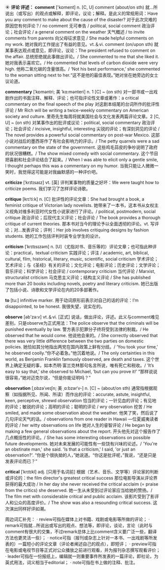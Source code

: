 ☀ <span class="category">**评论 评述：**</span>
<span class="vocabulary">**comment**</span> ['kɒment] 
<span class="definition">n. [C, U] comment (about/on sth) 就…所说出（或写出）的观点或解释，即评论，议论；解释。是此义的常规用词：</span>Have you any comment to make about the cause of the disaster? 对于此次灾难的原因您有何评论？/ no comment 无可奉告 / political, social comment 政治评论；社会评论 / a general comment on the weather 天气概述 / to invite comments from parents 向父母征求意见 / She made helpful comments on my work. 她对我的工作提出了有益的意见。<span class="definition">vt.＆vi. comment (on/upon sth) 就某事表达观点或意见，即评论，议论：</span>The president refused to comment on the affair. 总统拒绝就此事做出评论。/ She commented to me that she liked it. 她对我表示喜欢它。/ He commented that levels of carbon dioxide were very high. 他称二氧化碳的含量很高。/ ‘Not his best performance,’ she commented to the woman sitting next to her.“这不是他的最佳表现。”她对坐在她旁边的女士议论道。
                      
<span class="vocabulary">**commentary**</span> [ˈkɒməntri; 美 ˈkɑ:mənteri]
<span class="definition">n. 1 [C] ~ (on sth) 对一部书或一出戏剧作出的书面注释、解释、评论；也可指评论性文章或著作：</span>a critical commentary on the final speech of the play 对这剧本结尾的台词所作的批评性评论 / Mr Rich will be writing a twice-weekly commentary on American society and culture. 里奇先生每周将就美国社会与文化发表两篇评论文章。<span class="definition">2 [C, U] ~ (on sth) 对某事作出的批评或议论：</span>political, social commentary 政治评论；社会评论 / incisive, insightful, interesting 尖锐的评论；有深刻洞见的评论 / The novel provides a powerful social commentary on post-war Mexico. 这部小说对战后的墨西哥作了有社会影响力的评诊。/ The petty quarrels were a sad commentary on the state of the government. 这些鸡毛蒜皮的争吵说明了政府的状况很糟糕。/ The show mixed comedy with social commentary. 这个节目把喜剧和社会评论结合了起来。/ When I was able to elicit only a gentle smile, I thought perhaps this was a commentary on my humor. 当我只能让人微微一笑时，我觉得这可能是对我幽默感的一种评价吧。

<span class="vocabulary">**criticize**</span> [ˈkrɪtɪsaɪz]
<span class="definition">vt. [英] 评判某事物的质量之好坏：</span>We were taught how to criticize poems. 我们学习了怎样评论诗歌。
                      
<span class="vocabulary">**critique**</span> [krɪˈti:k]
<span class="definition">n. [C] 批评性的评论文章：</span>She had brought a book, a feminist critique of Victorian lady novelists. 她带来了一本书，这本书从女权主义视角对维多利亚时代女性小说家进行了评论。/ political, postmodern, social critique 政治评论；后现代主义评论；社会评论 / The book provides a thorough critique of current theories. 那本书对当今的理论予以全面透彻的评论。<span class="definition">vt. 写评论；对…发表评论；评判：</span>Her job involves critiquing designs by fashion students. 她的工作包括评判时装专业学生的设计。

<span class="vocabulary">**criticism**</span> [ˈkrɪtɪsɪzəm]
<span class="definition">n. [U]（尤指对书、音乐等的）评论文章；也可指此种评论：</span>practical，textual criticism 实践评论；评注 / academic, art, biblical, cultural, film, historical, literary, music, scientific, social criticism 学术评论；艺术评论；与《圣经》有关的评论；文化评论；电影评论；历史评论；文学评论；音乐评论；科学评论；社会评论 / contemporary criticism 当代评论 / Marxist, structuralist criticism 马克思主义评论；结构主义评论 / She has published more than 20 books including novels, poetry and literary criticism. 她已出版了包括小说、诗歌和文学评论在内的20多部著作。

<span class="vocabulary">**to**</span> [tu:] 
<span class="definition">infinitive marker. 用于动词原形前表示对自己的话的评论：</span>I’m disappointed, to be honest. 我很失望，说实在的。

<span class="vocabulary">**observe**</span> [əb'zə:v] 
<span class="definition">vt.＆vi. [正式] 说话，做出评论，评述。此义与comment难见差别，只是observe为正式用法：</span>The police observe that the criminals will be punished eventually by law. 警方表示犯罪分子终将受到法律的制裁。/ He observed that he would come. 他说他会来的。/ She correctly observed that there was very little difference between the two parties on domestic policies. 她恰如其分地指出两党在国内政策上鲜有分歧。/ ‘You took your time,’ he observed coolly.“你不必着急。”他沉着地说。/ The only certainties in this world, as Benjamin Franklin famously observed, are death and taxes. 这个世界上确定无疑的事，如本杰明·富兰克林那句名言所说，唯有死亡和税收。/ ‘It’s easy to say that,’ she observed to Michael, ‘but can you prove it!’ “那样说说很容易，”她对迈克尔说，“但是你能证明吗？”
           
<span class="vocabulary">**observation**</span> [ˌɒbzəˈveɪʃn; 美 ˌɑ:bzərˈv-]
<span class="definition">n. [C] ~ (about/on sth) 通常指根据观察（如指据所见、所闻、所读）而作出的评论：</span>accurate, astute, insightful, keen, perceptive, shrewd observation 恰当的评论；一针见血的评论；有见地的评论；敏锐的评论；高明的评论；聪明的评论 / wry observation 挖苦 / He smiled, and made some observation about the weather. 他笑了笑，然后说了几句评论天气的话。/ observations from one reader in Hawaii —位夏威夷读者的评论 / her witty observations on life 她对人生的睿智评论 / He began by making a few general observations about the report. 开头他先对这个报告作了几点概括性的评论。/ She has some interesting observations on possible future developments. 她对未来发展的可能性有一些饶有兴味的论述。/ 'You're an obstinate man,' she said. 'Is that a criticism,' I said, 'or just an observation?'. “你是个很执拗的人，”她说道。“你这是批评呢，”我说，“还是只是发表评论而已？”    

<span class="vocabulary">**critical**</span> [ˈkrɪtɪkl]
<span class="definition">adj. [只用于名词前] 根据（艺术、音乐、文学等）评论家的判断或评论的：</span>the film director's greatest critical success 那位电影导演从评论界获得的最大成功 / In her day she never received the critical acclaim (= praise from the critics) she deserved. 她一生从未受到过评论家应当给她的赞扬。/ The film met with considerable critical and public acclaim. 该影片受到了影评人和公众的高度评价。/ The show was also a resounding critical success. 这次演出同样好评如潮。

周边词汇补充：
· review可指在媒体上对书籍、戏剧或电影等所做的评论；
· remark可指就…所说出或写出的观点、想法等，即评论，谈论，言论（此时与comment有很大的交集，不过remark总体上比comment含义要广泛一些，翻译方法也更灵活一些）；
· notice可指（报刊或杂志上针对一本书、一出戏剧等所发表的）一篇短小的评论文章（评论者阐述自己的观点），即短评；
· preview可指在电影或电视节目等正式对公众播放之前进行观看，并为报刊杂志撰写观看评价；
· leader可指在一份报纸上，编辑就一则重要事件所发表的一篇评论，即社论，为英式用法，词义相当于editorial；
· note可指在书上做的注释、批注。
